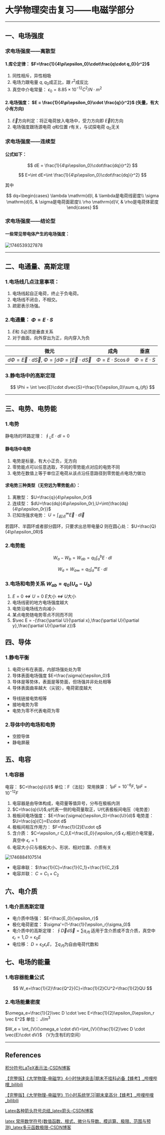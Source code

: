 # 大学物理突击复习——电磁学部分

---

## 一、电场强度

### 求电场强度——离散型

#### 1.库仑定律： $F=\frac{1}{4\pi\epsilon_0}\cdot\frac{q\cdot q_0}{r^2}$

1. 同性相斥，异性相吸
2. 电场力跟电量 $q,q_0$成正比，跟 $r^2$成反比
3. 真空中介电常量： $\epsilon_0 = 8.85 \times 10^{-12}C^2/N\cdot m^2$

#### 2.电场强度： $E = \frac{1}{4\pi\epsilon_0}\cdot \frac{q}{r^2}$ (矢量，有大小有方向)

1. $\vec{E}$方向判定：将正电荷放入电场中，受力方向即 $\vec{E}$的方向
2. 电场强度跟场源电荷 $q$和位置 $r$有关，与试探电荷 $q_0$无关

### 求电场强度——连续型

#### 公式如下：


  $$
  dE = \frac{1}{4\pi\epsilon_0}\cdot\frac{dq}{r^2}
  $$

  $$
  E=\int dE=\int \frac{1}{4\pi\epsilon_0}\cdot\frac{dq}{r^2}
  $$

  其中

$$
dq=\begin{cases}
\lambda \mathrm{d}l, & \lambda是电荷线密度\\
\sigma \mathrm{d}S, & \sigma是电荷面密度\\
\rho \mathrm{d}V, & \rho是电荷体密度
\end{cases}
$$

### 求电场强度——结论型

#### 一些常见带电体产生的电场强度：

![1746539327878](image/大学物理电磁学/1746539327878.png)

---

## 二、电通量、高斯定理

### 1.电场线几点注意事项：

1. 电场线起自正电荷，终止于负电荷。
2. 电场线不闭合，不相交。
3. 疏密表示场强。

### 2.电通量： $\Phi = E \cdot S$

1. $E$和 $S$必须是垂直关系
2. 对于曲面，向外穿出为正，向内穿入为负

| 微元                                                                             | 成角                          | 垂直                 |
| -------------------------------------------------------------------------------- | ----------------------------- | -------------------- |
| $d\Phi=\vec{E}\cdot d\vec{S}$, $\Phi=\int d\Phi = \int \vec{E}\cdot d\vec{S}$ | $\Phi=E\cdot S \cos \theta$ | $\Phi = E \cdot S$ |

### 3.静电场中的高斯定理

$$
\Phi = \int \vec{E}\cdot d\vec{S}=\frac{1}{\epsilon_0}\sum q_{内}
$$

---

## 三、电势、电势能

### 1.电势

静电场的环路定理： $\oint_L E\cdot dl=0$

#### 静电场中电势

1. 电势是标量，有大小正负，无方向
2. 零势能点可以任意选取，不同的零势能点对应的电势不同
3. 电势在数值上等于单位正电荷从该点沿任意路径到零势能点电场力做功

#### 求电势三种类型（无穷远为零势能点）：

1. 离散型： $U=\frac{q}{4\pi\epsilon_0r}$
2. 连续型： $dU=\frac{dq}{4\pi\epsilon_0r},U=\int{\frac{dq}{4\pi\epsilon_0r}}$
3. 已知场强求电势： $U=\int_{起点}^{ \infty}\vec{E}\cdot d\vec{l}$

若圆环、半圆环或者部分圆环，只要求出总带电量$Q$
则在圆心处： $U=\frac{Q}{4\pi\epsilon_0R}$

### 2.电势能

$$
W_a-W_b=W_{ab}=q_0\int_{a}^{b}E\cdot dl
$$

$$
W_a=W_{a\infty}=q_0\int_{a}^{\infty}E\cdot dl
$$

### 3.电场和电势关系 $W_{ab}=q_0(U_a-U_b)$

1. $E=0\nLeftrightarrow U=0$	$E$大小 $\nLeftrightarrow$ $U$大小
2. 电场线密的地方电场强度越大
3. 电势沿电场线方向减小
4. 某点电势随电势零点不同而不同
5. $\vec E = -(\frac{\partial U}{\partial x},\frac{\partial U}{\partial y},\frac{\partial U}{\partial z})$

## 四、导体

### 1.静电平衡

1. 电荷分布在表面，内部场强处处为零
2. 导体表面电场强度 $E=\frac{\sigma}{\epsilon_0}$
3. 导体是等势体，表面是等势面，但场强并非处处相等
4. 导体表面曲率越大（尖锐），电荷密度越大

* 导线链接电势相等
* 接地电势为零
* 电势为零不代表电荷为零

### 2.导体中的电场和电势

* 空腔导体
* 静电屏蔽

## 五、电容

### 1.电容器

电容： $C=\frac{q}{U}$ 单位：F（法拉）常用换算： $1\mu F=10^{-6}F,1pF=10^{-12}F$

1. 电容器是由导体构成，电荷量等值异号，分布在极板内测
2. $C=\frac{q}{U}$,q代表一侧的电荷量取正，U代表极板间电压（电势差）
3. 极板间电场强度： $E=\frac{\sigma}{\epsilon_0}=\frac{U}{d}$ 电势差： $U=\frac{q}{C}=E\cdot d$
4. 极板间相互作用力： $F=\frac{1}{2}E\cdot q$
5. 含介质： $C=\epsilon_r C_0,E=\frac{E_0}{\epsilon_r}$ $\epsilon_r$:相对介电常量，真空中 $\epsilon_r=1$
6. 电容大小只与极板大小、形状、相对位置、介质有关

![1746884107514](image/大学物理电磁学/1746884107514.png)

* 电容串联： $\frac{1}{C}=\frac{1}{C_1}+\frac{1}{C_2}$
* 电容并联： $C=C_1+C_2$

## 六、电介质

### 1.电介质高斯定理

* 电介质中场强： $E=\frac{E_0}{\epsilon_r}$
* 极化电荷密度： $\sigma'=(1-\frac{1}{\epsilon_r}\sigma_0)$
* 电介质中的高斯定理： $\oint{\vec D d\vec S}=\sum q_内$ 适用于含介质或不含介质，真空中 $\epsilon_r=1,D=\epsilon_0E$
* 电位移： $D=\epsilon_0\epsilon_rE$， $\sum q_内$为自由电荷代数和

## 七、电场的能量

### 1.电容器能量公式

$$
W_e=\frac{1}{2}\frac{Q^2}{C}=\frac{1}{2}CU^2=\frac{1}{2}QU
$$

### 2.电场能量密度

$\omega_e=\frac{1}{2}\vec D \cdot \vec E=\frac{1}{2}\epsilon_0\epsilon_r \vec E^2$ 单位： $J/m^3$

$W_e = \int_{V}{\omega_e \cdot dV}=\int_{V}{\frac{1}{2}\vec D \cdot \vec{E}\cdot dV}$ （V为含有E的空间）

---

## References

[积分符号LaTeX表示法-CSDN博客](https://blog.csdn.net/ch206265/article/details/122707752)

[【完整版】《大学物理-电磁学》4小时快速突击|期末不挂科必备【蜂考】_哔哩哔哩_bilibili](https://www.bilibili.com/video/BV1XJCzYyEcp/?spm_id_from=333.788.videopod.sections&vd_source=34aca5102e4781db1ca53d6bb100be6e)

[【完整版】《大学物理-电磁学》11小时系统学习|期末拿高分【蜂考】_哔哩哔哩_bilibili](https://www.bilibili.com/video/BV1H4NGerE4X?spm_id_from=333.788.videopod.sections&vd_source=34aca5102e4781db1ca53d6bb100be6e)

[Latex各种箭头符号总结_latex箭头-CSDN博客](https://blog.csdn.net/Artoria_QZH/article/details/103310704)

[latex 常用数学符号(数值函数、根式、微分与导数、模运算、极限、范围与预测)_latex多元函数极限-CSDN博客](https://blog.csdn.net/qq_45353993/article/details/129109027)
